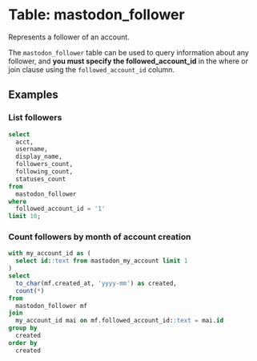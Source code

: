 # Table: mastodon_follower

Represents a follower of an account.

The `mastodon_follower` table can be used to query information about any follower, and **you must specify the followed_account_id** in the where or join clause using the `followed_account_id` column.

## Examples

### List followers

```sql
select
  acct,
  username,
  display_name,
  followers_count,
  following_count,
  statuses_count
from
  mastodon_follower
where
  followed_account_id = '1'
limit 10;
```

### Count followers by month of account creation

```sql
with my_account_id as (
  select id::text from mastodon_my_account limit 1
)
select
  to_char(mf.created_at, 'yyyy-mm') as created,
  count(*)
from
  mastodon_follower mf
join
  my_account_id mai on mf.followed_account_id::text = mai.id
group by
  created
order by
  created
```

